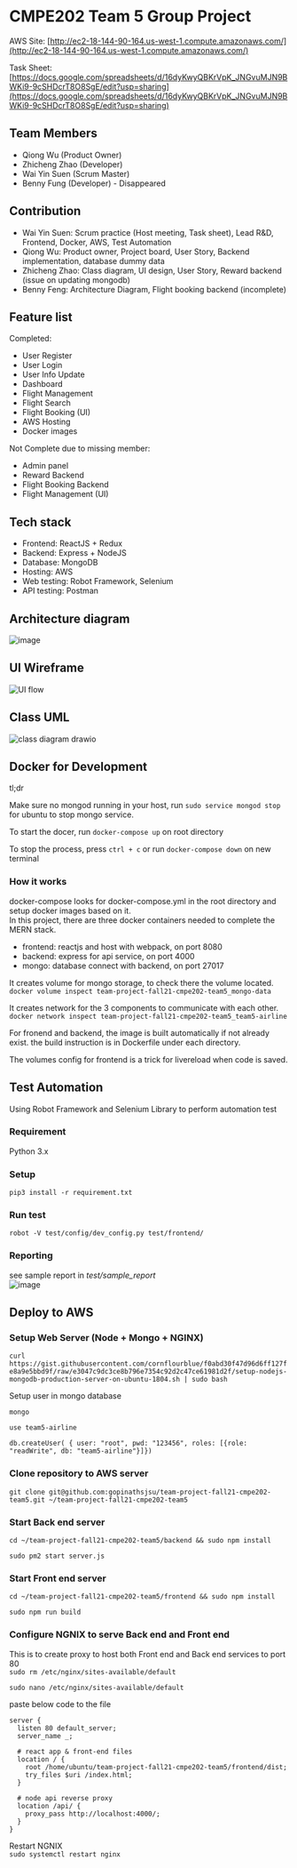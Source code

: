 
# CMPE202 Team 5 Group Project

AWS Site: [http://ec2-18-144-90-164.us-west-1.compute.amazonaws.com/](http://ec2-18-144-90-164.us-west-1.compute.amazonaws.com/)

Task Sheet: [https://docs.google.com/spreadsheets/d/16dyKwyQBKrVpK_JNGvuMJN9BWKi9-9cSHDcrT8O8SgE/edit?usp=sharing](https://docs.google.com/spreadsheets/d/16dyKwyQBKrVpK_JNGvuMJN9BWKi9-9cSHDcrT8O8SgE/edit?usp=sharing)


## Team Members

- Qiong Wu (Product Owner)
- Zhicheng Zhao (Developer)
- Wai Yin Suen (Scrum Master)
- Benny Fung (Developer) - Disappeared

## Contribution
- Wai Yin Suen: Scrum practice (Host meeting, Task sheet), Lead R&D, Frontend, Docker, AWS, Test Automation
- Qiong Wu: Product owner, Project board, User Story, Backend implementation, database dummy data
- Zhicheng Zhao: Class diagram, UI design, User Story, Reward backend (issue on updating mongodb)
- Benny Feng: Architecture Diagram, Flight booking backend (incomplete)

## Feature list
Completed:
- User Register
- User Login
- User Info Update
- Dashboard
- Flight Management
- Flight Search
- Flight Booking (UI)
- AWS Hosting
- Docker images

Not Complete due to missing member:
- Admin panel
- Reward Backend
- Flight Booking Backend
- Flight Management (UI)

## Tech stack
- Frontend: ReactJS + Redux
- Backend: Express + NodeJS
- Database: MongoDB
- Hosting: AWS
- Web testing: Robot Framework, Selenium
- API testing: Postman

## Architecture diagram
![image](https://user-images.githubusercontent.com/7858357/144570095-259fb0e0-75e7-4b8f-a68c-50ea0a77c5bf.png)

## UI Wireframe
![UI flow](https://user-images.githubusercontent.com/83194515/144699356-372da119-c8d1-4ec9-9ae9-f26a867e90d2.jpg)

## Class UML
![class diagram drawio](https://user-images.githubusercontent.com/83194515/144702829-fa3e3fe3-5c30-4128-bc58-bd72d4fb4a9f.png)

## Docker for Development
tl;dr

Make sure no mongod running in your host, run `sudo service mongod stop` for ubuntu to stop mongo service.

To start the docer, run `docker-compose up` on root directory

To stop the process, press `ctrl + c` or run `docker-compose down` on new terminal

### How it works
docker-compose looks for docker-compose.yml in the root directory and setup docker images based on it.  
In this project, there are three docker containers needed to complete the MERN stack.  
- frontend: reactjs and host with webpack, on port 8080
- backend: express for api service, on port 4000
- mongo: database connect with backend, on port 27017

It creates volume for mongo storage, to check there the volume located.  
`docker volume inspect team-project-fall21-cmpe202-team5_mongo-data`

It creates network for the 3 components to communicate with each other.  
`docker network inspect team-project-fall21-cmpe202-team5_team5-airline`

For fronend and backend, the image is built automatically if not already exist. the build instruction is in Dockerfile under each directory.

The volumes config for frontend is a trick for livereload when code is saved.

## Test Automation
Using Robot Framework and Selenium Library to perform automation test

### Requirement
Python 3.x

### Setup
`pip3 install -r requirement.txt`  

### Run test
`robot -V test/config/dev_config.py test/frontend/`

### Reporting
see sample report in *test/sample_report*  
![image](https://user-images.githubusercontent.com/7858357/144599101-cca0cff3-beb4-4cf2-b764-0f64902a85db.png)


## Deploy to AWS

### Setup Web Server (Node + Mongo + NGINX)
`curl https://gist.githubusercontent.com/cornflourblue/f0abd30f47d96d6ff127fe8a9e5bbd9f/raw/e3047c9dc3ce8b796e7354c92d2c47ce61981d2f/setup-nodejs-mongodb-production-server-on-ubuntu-1804.sh | sudo bash`


Setup user in mongo database
```
mongo

use team5-airline

db.createUser( { user: "root", pwd: "123456", roles: [{role: "readWrite", db: "team5-airline"}]})

```

### Clone repository to AWS server
`git clone git@github.com:gopinathsjsu/team-project-fall21-cmpe202-team5.git ~/team-project-fall21-cmpe202-team5`

### Start Back end server
`cd ~/team-project-fall21-cmpe202-team5/backend && sudo npm install`

`sudo pm2 start server.js`

### Start Front end server
`cd ~/team-project-fall21-cmpe202-team5/frontend && sudo npm install`

`sudo npm run build`

### Configure NGNIX to serve Back end and Front end
This is to create proxy to host both Front end and Back end services to port 80  
`sudo rm /etc/nginx/sites-available/default`

`sudo nano /etc/nginx/sites-available/default`

paste below code to the file  
```                                                                 
server {
  listen 80 default_server;
  server_name _;

  # react app & front-end files
  location / {
    root /home/ubuntu/team-project-fall21-cmpe202-team5/frontend/dist;
    try_files $uri /index.html;
  }

  # node api reverse proxy
  location /api/ {
    proxy_pass http://localhost:4000/;
  }
}
```

Restart NGNIX  
`sudo systemctl restart nginx`

